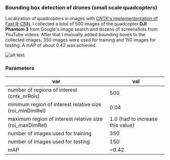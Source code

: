 ### Bounding box detection of drones (small scale quadcopters)

Localization of quadcopters in images with [CNTK's implemententation of Fast R-CNN](https://github.com/Microsoft/CNTK/wiki/Object-Detection-using-Fast-R-CNN). I collected a total of 500 images of the quadcopter **DJI Phantom 3** from Google's image search and dozens of screenshots from YouTube videos. After that I manually added bounding boxes to the collected images. 350 images were used for training and 150 images for testing. A mAP of about 0.42 was achieved.

![alt text](https://github.com/creiser/drone-detection/blob/master/result.png "Detection results")

### Parameters

| var                                                      | val                              | 
| -------------------------------------------------------- | -------------------------------- | 
| number of regions of interest (cntk_nrRois)              | 500                              |
| minimum region of interest relative size (roi_minDimRel) | 0.04                             |
| maximum region of interest relative size (roi_maxDimRel) | 1.0 (had to increase this value) |
| number of images used for training                       | 350                              |
| number of images used for testing                        | 150                              |
| mAP                                                      | ~0.42                            |




